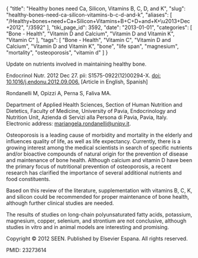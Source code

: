 {
    "title": "Healthy bones need Ca, Silicon, Vitamins B, C, D, and K",
    "slug": "healthy-bones-need-ca-silicon-vitamins-b-c-d-and-k",
    "aliases": [
        "/Healthy+bones+need+Ca+Silicon+Vitamins+B+C+D+and+K+\u2013+Dec+2012",
        "/3592"
    ],
    "tiki_page_id": 3592,
    "date": "2013-01-01",
    "categories": [
        "Bone - Health",
        "Vitamin D and Calcium",
        "Vitamin D and Vitamin K",
        "Vitamin C"
    ],
    "tags": [
        "Bone - Health",
        "Vitamin C",
        "Vitamin D and Calcium",
        "Vitamin D and Vitamin K",
        "bone",
        "life span",
        "magnesium",
        "mortality",
        "osteoporosis",
        "vitamin d"
    ]
}


Update on nutrients involved in maintaining healthy bone.

Endocrinol Nutr. 2012 Dec 27. pii: S1575-0922(12)00294-X. [doi: 10.1016/j.endonu.2012.09.006.](https://doi.org/10.1016/j.endonu.2012.09.006.) <span>[Article in English, Spanish]</span>

Rondanelli M, Opizzi A, Perna S, Faliva MA.

Department of Applied Health Sciences, Section of Human Nutrition and Dietetics, Faculty of Medicine, University of Pavia, Endocrinology and Nutrition Unit, Azienda di Servizi alla Persona di Pavia, Pavia, Italy. Electronic address: mariangela.rondanelli@unipv.it.

Osteoporosis is a leading cause of morbidity and mortality in the elderly and influences quality of life, as well as life expectancy. Currently, there is a growing interest among the medical scientists in search of specific nutrients and/or bioactive compounds of natural origin for the prevention of disease and maintenance of bone health. Although calcium and vitamin D have been the primary focus of nutritional prevention of osteoporosis, a recent research has clarified the importance of several additional nutrients and food constituents. 

Based on this review of the literature, supplementation with vitamins B, C, K, and silicon could be recommended for proper maintenance of bone health, although further clinical studies are needed. 

The results of studies on long-chain polyunsaturated fatty acids, potassium, magnesium, copper, selenium, and strontium are not conclusive, although studies in vitro and in animal models are interesting and promising.

Copyright © 2012 SEEN. Published by Elsevier Espana. All rights reserved.

PMID: 23273614